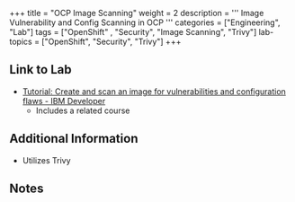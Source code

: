 +++
title = "OCP Image Scanning"
weight = 2
description = '''
Image Vulnerability and Config Scanning in OCP
'''
categories = ["Engineering", "Lab"]
tags = ["OpenShift" , "Security", "Image Scanning", "Trivy"]
lab-topics = ["OpenShift", "Security", "Trivy"]
+++

## Link to Lab

* [Tutorial: Create and scan an image for vulnerabilities and configuration flaws - IBM Developer](https://developer.ibm.com/learningpaths/scan-container-images-for-vulnerabilities/tutorial-create-and-scan-an-image-for-vulnerabilities-and-configuration-flaws/)
  * Includes a related course

## Additional Information

* Utilizes Trivy

## Notes
